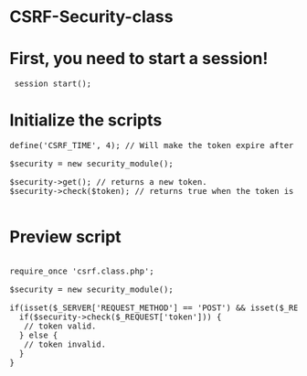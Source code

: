 CSRF-Security-class
===================


<h1>First, you need to start a session!</h1>

<pre> session_start(); </pre>

<h1>Initialize the scripts</h1>

<pre>
define('CSRF_TIME', 4); // Will make the token expire after 4 minutes.

$security = new security_module();

$security->get(); // returns a new token.
$security->check($token); // returns true when the token is valid, if not it will return false.

</pre>

<h1>Preview script</h1>

<pre>

require_once 'csrf.class.php';

$security = new security_module();

if(isset($_SERVER['REQUEST_METHOD'] == 'POST') && isset($_REQUEST['token'])) {
  if($security->check($_REQUEST['token'])) {
   // token valid.
  } else {
   // token invalid.
  }
}

</pre>
